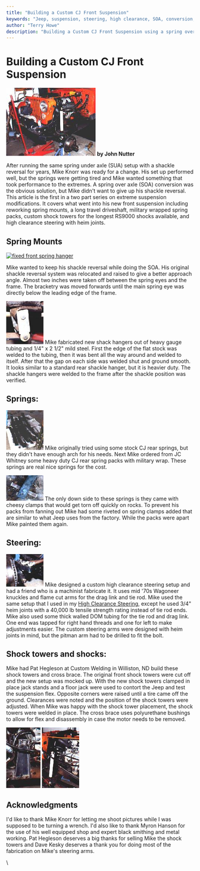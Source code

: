 ```yaml
---
title: "Building a Custom CJ Front Suspension"
keywords: "Jeep, suspension, steering, high clearance, SOA, conversion, Dana 44, tie rod, knuckle"
author: "Terry Howe"
description: "Building a Custom CJ Front Suspension using a spring over and shackle reversal."
---
```

# Building a Custom CJ Front Suspension

[![](../../img/suspension/custcj/mkcj18s.jpg)](../../img/suspension/custcj/mkcj18.jpg) **by John Nutter**

After running the same spring under axle (SUA) setup with a shackle reversal for years, Mike Knorr was ready for a change. His set up performed well, but the springs were getting tired and Mike wanted something that took performance to the extremes. A spring over axle (SOA) conversion was the obvious solution, but Mike didn't want to give up his shackle reversal. This article is the first in a two part series on extreme suspension modifications. It covers what went into his new front suspension including reworking spring mounts, a long travel driveshaft, military wrapped spring packs, custom shock towers for the longest RS9000 shocks available, and high clearance steering with heim joints.

## Spring Mounts

[![fixed front spring hanger](../../img/suspension/custcj/mkcj2s.jpg)](../../img/suspension/custcj/mkcj2.jpg)

Mike wanted to keep his shackle reversal while doing the SOA. His original shackle reversal system was relocated and raised to give a better approach angle. Almost two inches were taken off between the spring eyes and the frame. The bracketry was moved forwards until the main spring eye was directly below the leading edge of the frame.

[![front shackle hanger](../../img/suspension/custcj/mkcj4s.jpg)](../../img/suspension/custcj/mkcj4.jpg) Mike fabricated new shack hangers out of heavy gauge tubing and 1/4" x 2 1/2" mild steel. First the edge of the flat stock was welded to the tubing, then it was bent all the way around and welded to itself. After that the gap on each side was welded shut and ground smooth. It looks similar to a standard rear shackle hanger, but it is heavier duty. The shackle hangers were welded to the frame after the shackle position was verified.

## Springs:

[![Spring packs](../../img/suspension/custcj/mkcj10s.jpg)](../../img/suspension/custcj/mkcj10.jpg) Mike originally tried using some stock CJ rear springs, but they didn't have enough arch for his needs. Next Mike ordered from JC Whitney some heavy duty CJ rear spring packs with military wrap. These springs are real nice springs for the cost.

[![Spring clamp](../../img/suspension/custcj/mkcj11s.jpg)](../../img/suspension/custcj/mkcj11.jpg) The only down side to these springs is they came with cheesy clamps that would get torn off quickly on rocks. To prevent his packs from fanning out Mike had some riveted on spring clamps added that are similar to what Jeep uses from the factory. While the packs were apart Mike painted them again.

## Steering:

[![Tie rod and drag link bracket](../../img/suspension/custcj/mkcj12s.jpg)](../../img/suspension/custcj/mkcj12.jpg) Mike designed a custom high clearance steering setup and had a friend who is a machinist fabricate it. It uses mid '70s Wagoneer knuckles and flame cut arms for the drag link and tie rod. Mike used the same setup that I used in my [High Clearance Steering](/steer/soasteering/), except he used 3/4" heim joints with a 40,000 lb tensile strength rating instead of tie rod ends. Mike also used some thick walled DOM tubing for the tie rod and drag link. One end was tapped for right hand threads and one for left to make adjustments easier. The custom steering arms were designed with heim joints in mind, but the pitman arm had to be drilled to fit the bolt.

## Shock towers and shocks:

Mike had Pat Hegleson at Custom Welding in Williston, ND build these shock towers and cross brace. The original front shock towers were cut off and the new setup was mocked up. With the new shock towers clamped in place jack stands and a floor jack were used to contort the Jeep and test the suspension flex. Opposite corners were raised until a tire came off the ground. Clearances were noted and the position of the shock towers were adjusted. When Mike was happy with the shock tower placement, the shock towers were welded in place. The cross brace uses polyurethane bushings to allow for flex and disassembly in case the motor needs to be removed.

[![Shock tower](../../img/suspension/custcj/mkcj13s.jpg)](../../img/suspension/custcj/mkcj13.jpg) [![Shock tower](../../img/suspension/custcj/mkcj14s.jpg)](../../img/suspension/custcj/mkcj14.jpg)

## Acknowledgments

I'd like to thank Mike Knorr for letting me shoot pictures while I was supposed to be turning a wrench. I'd also like to thank Myron Hanson for the use of his well equipped shop and expert black smithing and metal working. Pat Hegleson deserves a big thanks for selling Mike the shock towers and Dave Kesky deserves a thank you for doing most of the fabrication on Mike's steering arms.

\